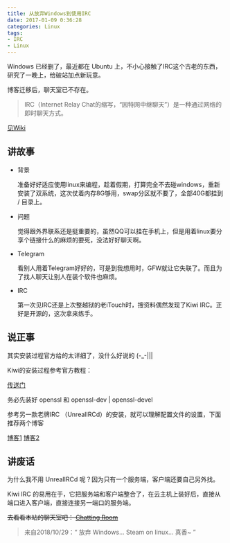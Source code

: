 ```yaml
---
title: 从放弃Windows到使用IRC
date: 2017-01-09 0:36:28
categories: Linux
tags:  
- IRC
- Linux
---
```


Windows 已经删了，最近都在 Ubuntu 上，不小心接触了IRC这个古老的东西，研究了一晚上，给破站加点新玩意。

<!--more-->

 博客迁移后，聊天室已不存在。

> IRC（Internet Relay Chat的缩写，“因特网中继聊天”）是一种通过网络的即时聊天方式。

[见Wiki](https://zh.wikipedia.org/wiki/IRC)

## 讲故事

* 背景

  准备好好适应使用linux来编程，趁着假期，打算完全不去碰windows，重新安装了双系统，这次仗着内存8G够用，swap分区就不要了，全部40G都挂到 / 目录上。

* 问题

  觉得跟外界联系还是挺重要的，虽然QQ可以挂在手机上，但是用着linux要分享个链接什么的麻烦的要死，没法好好聊天啊。

* Telegram

  看别人用着Telegram好好的，可是到我想用时，GFW就让它失联了。而且为了找人聊天让别人在装个软件也麻烦。

* IRC

  第一次见IRC还是上次整越狱的老iTouch时，搜资料偶然发现了Kiwi IRC。正好是开源的，这次拿来练手。

## 说正事

其实安装过程官方给的太详细了，没什么好说的 (-_-|||

Kiwi的安装过程参考官方教程：

[传送门](https://kiwiirc.com/docs/installing)

务必先装好 openssl 和 openssl-dev | openssl-devel

参考另一款老牌IRC （UnrealIRCd）的安装，就可以理解配置文件的设置，下面推荐两个博客

[博客1](https://www.dadclab.com/archives/6007.jiecao) [博客2](http://soft.dog/2016/03/25/unrealircd-basic/)

## 讲废话

为什么我不用 UnrealIRCd 呢？因为只有一个服务端，客户端还要自己另外找。

Kiwi IRC 的易用在于，它把服务端和客户端整合了，在云主机上装好后，直接从端口进入客户端，直接连接另一端口的服务端。

~~去看看本站的聊天室吧： [Chatting Room](#missing)~~

> 来自2018/10/29：“ 放弃 Windows... Steam on linux... 真香~ ”
